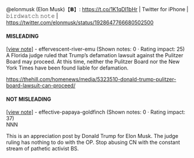 @elonmusk (Elon Musk)【𝗕】: https://t.co/1K1qDI1bHr | Twitter for iPhone | 𝚋𝚒𝚛𝚍𝚠𝚊𝚝𝚌𝚑 𝚗𝚘𝚝𝚎 | https://twitter.com/elonmusk/status/1928647766680502500

#### MISLEADING

[[view note]](https://x.com/i/birdwatch/n/1928652167004750135) - effervescent-river-emu (Shown notes: 0 · Rating impact: 25)\
A Florida judge ruled that Trump’s defamation lawsuit against the Pulitzer Board may proceed. At this time, neither the Pulitzer Board nor the New York Times have been found liable for defamation.

https://thehill.com/homenews/media/5323510-donald-trump-pulitzer-board-lawsuit-can-proceed/

#### NOT MISLEADING

[[view note]](https://x.com/i/birdwatch/n/1928738107895038283) - effective-papaya-goldfinch (Shown notes: 0 · Rating impact: 37)\
NNN

This is an appreciation post by Donald Trump for Elon Musk. The judge ruling has nothing to do with the OP.  Stop abusing CN with the constant stream of pathetic activist BS.
